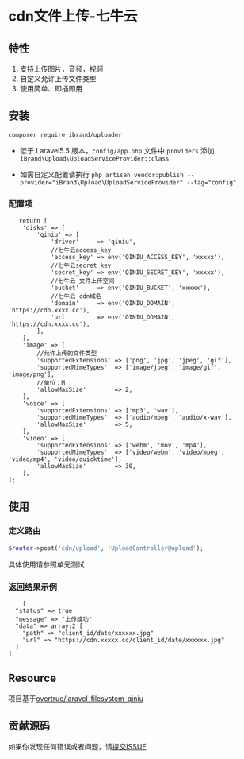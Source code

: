 # cdn文件上传-七牛云

## 特性

1. 支持上传图片，音频，视频
2. 自定义允许上传文件类型
3. 使用简单、即插即用

## 安装
```
composer require ibrand/uploader
```
- 低于 Laravel5.5 版本，`config/app.php` 文件中 `providers` 添加`iBrand\Upload\UploadServiceProvider::class`

- 如需自定义配置请执行 `php artisan vendor:publish --provider="iBrand\Upload\UploadServiceProvider" --tag="config"`

### 配置项

``` 
   return [
	'disks' => [
		'qiniu' => [
			'driver'     => 'qiniu',
			//七牛云access_key
			'access_key' => env('QINIU_ACCESS_KEY', 'xxxxx'),
			//七牛云secret_key
			'secret_key' => env('QINIU_SECRET_KEY', 'xxxxx'),
			//七牛云 文件上传空间
			'bucket'     => env('QINIU_BUCKET', 'xxxxx'),
			//七牛云 cdn域名
			'domain'     => env('QINIU_DOMAIN', 'https://cdn.xxxx.cc'),
			'url'        => env('QINIU_DOMAIN', 'https://cdn.xxxx.cc'),
		],
	],
	'image' => [
		//允许上传的文件类型
		'supportedExtensions' => ['png', 'jpg', 'jpeg', 'gif'],
		'supportedMimeTypes'  => ['image/jpeg', 'image/gif', 'image/png'],
		//单位：M
		'allowMaxSize'        => 2,
	],
	'voice' => [
		'supportedExtensions' => ['mp3', 'wav'],
		'supportedMimeTypes'  => ['audio/mpeg', 'audio/x-wav'],
		'allowMaxSize'        => 5,
	],
	'video' => [
		'supportedExtensions' => ['webm', 'mov', 'mp4'],
		'supportedMimeTypes'  => ['video/webm', 'video/mpeg', 'video/mp4', 'video/quicktime'],
		'allowMaxSize'        => 30,
	],
];
```

## 使用

### 定义路由

```php
$router->post('cdn/upload', 'UploadController@upload');
```

具体使用请参照单元测试


### 返回结果示例
```
    [
  "status" => true
  "message" => "上传成功"
  "data" => array:2 [
    "path" => "client_id/date/xxxxxx.jpg"
    "url" => "https://cdn.xxxxx.cc/client_id/date/xxxxxx.jpg"
  ]
]
```

## Resource

项目基于[overtrue/laravel-filesystem-qiniu](https://github.com/overtrue/laravel-filesystem-qiniu)

## 贡献源码

如果你发现任何错误或者问题，请[提交ISSUE](https://github.com/ibrandcc/uploader/issues)
